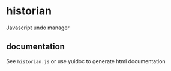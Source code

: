 historian
=========

Javascript undo manager

documentation
-------------

See `historian.js` or use yuidoc to generate html documentation
